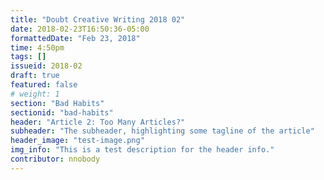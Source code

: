 ```yaml
---
title: "Doubt Creative Writing 2018 02"
date: 2018-02-23T16:50:36-05:00
formattedDate: "Feb 23, 2018"
time: 4:50pm
tags: []
issueid: 2018-02
draft: true
featured: false
# weight: 1 
section: "Bad Habits"
sectionid: "bad-habits"
header: "Article 2: Too Many Articles?"
subheader: "The subheader, highlighting some tagline of the article"
header_image: "test-image.png"
img_info: "This is a test description for the header info."
contributor: nnobody
---
```


